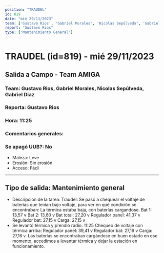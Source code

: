 ```yaml
---
position: "TRAUDEL"
id: 819
date: "mié 29/11/2023"
team: ['Gustavo Rios', 'Gabriel Morales', 'Nicolas Sepúlveda', 'Gabriel Diaz']
report: "Gustavo Rios"
type: ["Mantenimiento General"]
---
```


# TRAUDEL (id=819) - mié 29/11/2023
## Salida a Campo - Team AMIGA
### Team: Gustavo Rios, Gabriel Morales, Nicolas Sepúlveda, Gabriel Diaz
### Reporta: Gustavo Rios
### Hora: 11:25
### Comentarios generales: 
### Se apagó UUB?: No 
- Maleza: Leve
- Erosión: Sin erosión
- Acceso: Fácil

---------
## Tipo de salida: Mantenimiento general
   - Descripción de la tarea: Traudel:
Se pasó a chequear el voltaje de baterías que tenían bajo voltaje, para ver en qué condición se encontraban:
La térmica estaba baja, con baterías cargandose.
Bat 1: 13,57 v
Bat 2: 13,60 v
Bat total: 27,20 v
Regulador panel: 41,37 v
Regulador bat: 27,15 v
Carga: 27,15 v
- Se levantó térmica y prendió radio: 11:25
Chequeo de voltaje con térmica arriba:
Regulador panel: 39,41 v
Regulador bat: 27,16 v
Carga: 27,16 v.
Las baterías se encontraban cargándose en buen estado en ese momento, accedimos a levantar térmica y dejar la estación en funcionamiento.

